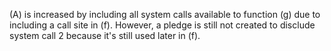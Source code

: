 \(A\) is increased by including all system calls available to function \(g\) due to including a call site in \(f\). However, a pledge is still not created to disclude system call 2 because it's still used later in \(f\).